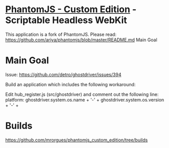 # [PhantomJS - Custom Edition](https://github.com/mrorgues/phantomjs_custom_edition) - Scriptable Headless WebKit

This application is a fork of PhantomJS. Please read: https://github.com/ariya/phantomjs/blob/master/README.md
Main Goal

# Main Goal
Issue: https://github.com/detro/ghostdriver/issues/394

Build an application which includes the following workaround:

Edit hub_register.js (src/ghostdriver) and comment out the following line: 
platform: ghostdriver.system.os.name + '-' + ghostdriver.system.os.version + '-' +

# Builds
https://github.com/mrorgues/phantomjs_custom_edition/tree/builds
